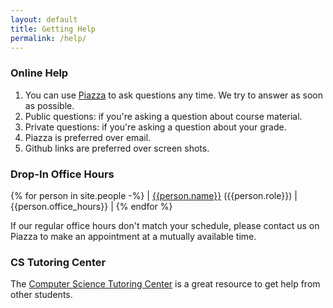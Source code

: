 ```yaml
---
layout: default
title: Getting Help
permalink: /help/
---
```


### Online Help
1. You can use [Piazza](https://www.cs.usfca.edu) to ask questions any time. We try to answer as soon as possible.
1. Public questions: if you're asking a question about course material.
1. Private questions: if you're asking a question about your grade.
1. Piazza is preferred over email.
1. Github links are preferred over screen shots.

### Drop-In Office Hours

{% for person in site.people -%}
| [{{person.name}}](mailto:{{person.email}}) ({{person.role}}) | {{person.office_hours}} |
{% endfor %}

If our regular office hours don't match your schedule, please contact us on Piazza to make an appointment at a mutually available time.

### CS Tutoring Center

The [Computer Science Tutoring Center](https://tutoringcenter.cs.usfca.edu/) is a great resource to get help from other students.
